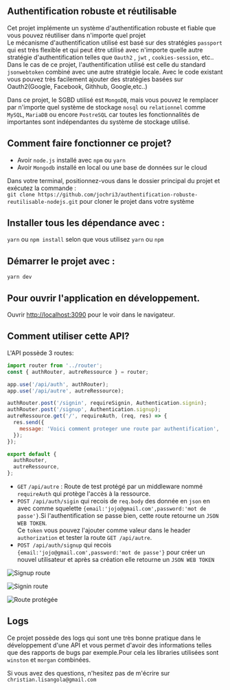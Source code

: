 ## Authentification robuste et réutilisable

Cet projet implémente un système d'authentification robuste et fiable que vous pouvez réutiliser dans n'importe quel projet<br />
Le mécanisme d'authentification utilisé est basé sur des stratégies `passport` qui est très flexible et qui peut être utilisé avec n'importe quelle autre stratégie d'authentification telles que `Oauth2` , `jwt` , `cookies-session`, etc..<br>
Dans le cas de ce projet, l'authentification utilisé est celle du standard `jsonwebtoken` combiné avec une autre stratégie locale.
Avec le code existant vous pouvez très facilement ajouter des stratégies basées sur Oauth2(Google, Facebook, Githhub, Google,etc..)

Dans ce projet, le SGBD utilisé est `MongoDB`, mais vous pouvez le remplacer par n'importe quel système de stockage `nosql` ou `relationnel` comme `MySQL`, `MariaDB` ou encore `PostreSQL` car toutes les fonctionnalités de importantes sont indépendantes du système de stockage utilisé.

## Comment faire fonctionner ce projet?

- Avoir `node.js` installé avec `npm` ou `yarn`
- Avoir `Mongodb` installé en local ou une base de données sur le cloud

Dans votre terminal, positionnez-vous dans le dossier principal du projet et exécutez la commande :<br />
`git clone https://github.com/jochri3/authentification-robuste-reutilisable-nodejs.git` pour cloner le projet dans votre système

## Installer tous les dépendance avec :

`yarn` ou `npm install` selon que vous utilisez `yarn` ou `npm`

## Démarrer le projet avec :

`yarn dev`

## Pour ouvrir l'application en développement.<br />

Ouvrir [http://localhost:3090](http://localhost:3090) pour le voir dans le navigateur.

## Comment utiliser cette API?

L'API possède 3 routes:

```js
import router from '../router';
const { authRouter, autreRessource } = router;

app.use('/api/auth', authRouter);
app.use('/api/autre', autreRessource);
```

```js
authRouter.post('/signin', requireSignin, Authentication.signin);
authRouter.post('/signup', Authentication.signup);
autreRessource.get('/', requireAuth, (req, res) => {
  res.send({
    message: 'Voici comment proteger une route par authentification',
  });
});

export default {
  authRouter,
  autreRessource,
};
```

- `GET` `/api/autre` : Route de test protégé par un middleware nommé `requireAuth` qui protège l'accès à la ressource.
- `POST /api/auth/sigin` qui recois de `req.body` des donnée en `json` en avec comme squelette `{email:'jojo@gmail.com',password:'mot de passe'}`.Si l'authentification se passe bien, cette route retourne un `JSON WEB TOKEN`.<br>Ce `token` vous pouvez l'ajouter comme valeur dans le header `authorization` et tester la route `GET /api/autre`.
- `POST /api/auth/signup` qui recois `{email:'jojo@gmail.com',password:'mot de passe'}` pour créer un nouvel utilisateur et après sa création elle retourne un `JSON WEB TOKEN`

![Signup route](https://res.cloudinary.com/jochri3/image/upload/v1602252554/github/Screenshot_2020-10-09_150856.png)

![Signin route](https://res.cloudinary.com/jochri3/image/upload/v1602252654/github/Screenshot_2020-10-09_151118.png)

![Route protégée](https://res.cloudinary.com/jochri3/image/upload/v1602252705/github/Screenshot_2020-10-09_151216.png)

## Logs

Ce projet possède des logs qui sont une très bonne pratique dans le développement d'une API et vous permet d'avoir des informations telles que des rapports de bugs par exemple.Pour cela les libraries utilisées sont `winston` et `morgan` combinées.

Si vous avez des questions, n'hesitez pas de m'écrire sur `christian.lisangola@gmail.com`

